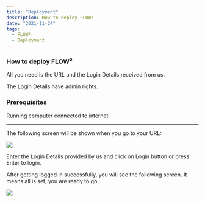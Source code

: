 ```yaml
---
title: "Deployment"
description: How to deploy FLOW²
date: "2021-11-24"
tags:
  - FLOW²
  - Deployment
---
```


### How to deploy FLOW²

All you need is the URL and the Login Details received from us.

The Login Details have admin rights.

### **Prerequisites**

Running computer connected to internet

* * *

The following screen will be shown when you go to your URL:

![](/_images/doc2/FLOW²_LogIn-1024x640.png)

Enter the Login Details provided by us and click on Login button or press Enter to login.

After getting logged in successfully, you will see the following screen. It means all is set, you are ready to go.

![](/_images/doc2/FLOW²_Home-1024x586.png)
